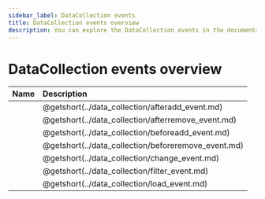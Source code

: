 ```yaml
---
sidebar_label: DataCollection events
title: DataCollection events overview
description: You can explore the DataCollection events in the documentation of the DHTMLX JavaScript Diagram library. Browse developer guides and API reference, try out code examples and live demos, and download a free 30-day evaluation version of DHTMLX Diagram.
---
```


# DataCollection events overview

| Name                                         | Description                                         |
| :------------------------------------------- | :-------------------------------------------------- |
| [](../data_collection/afteradd_event.md)     | @getshort(../data_collection/afteradd_event.md)     |
| [](../data_collection/afterremove_event.md)  | @getshort(../data_collection/afterremove_event.md)  |
| [](../data_collection/beforeadd_event.md)    | @getshort(../data_collection/beforeadd_event.md)    |
| [](../data_collection/beforeremove_event.md) | @getshort(../data_collection/beforeremove_event.md) |
| [](../data_collection/change_event.md)       | @getshort(../data_collection/change_event.md)       |
| [](../data_collection/filter_event.md)       | @getshort(../data_collection/filter_event.md)       |
| [](../data_collection/load_event.md)         | @getshort(../data_collection/load_event.md)         |

